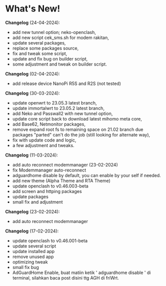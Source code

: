 # What's New!

**Changelog** (24-04-2024):
- add new tunnel option; neko-openclash,
- add new script cek_sms.sh for modem rakitan,
- update several packages,
- replace some packages source,
- fix and tweak some script,
- update and fix bug on builder script,
- some adjustment and tweak on  builder script.

**Changelog** (02-04-2024):
- add release device NanoPi R5S and R2S (not tested)

**Changelog** (30-03-2024):
- update openwrt to 23.05.3 latest branch,
- update immortalwrt to 23.05.2 latest branch,
- add Neko and Passwall2 with new tunnel option,
- update core script back to download latest mihomo meta core,
- add Base62, Netmonitor packages,
- remove expand root fs to remaining space on 21.02 branch due packages "parted" can't do the job (still looking for alternate way),
- fix with update code and logic,
- a few adjustment and tweaks.

**Changelog** (11-03-2024):
- add auto reconnect modemmanager (23-02-2024)
- fix Modemmanager auto-reconnect
- adguardhome disable by default, you can enable by your self if needed.
- add new theme (Alpha Theme and RTA Theme)
- update openclash to v0.46.003-beta
- add screen and httping packages
- update packages
- small fix and adjustment

**Changelog** (23-02-2024):
- add auto reconnect modemmanager

**Changelog** (17-02-2024):
- update openclash to v0.46.001-beta
- update several script
- update installed app
- remove unused app
- optimizing tweak
- small fix bug
- AdGuardHome Enable, buat matiin ketik ' adguardhome disable ' di terminal, silahkan baca post disini ttg AGH di friWrt.
